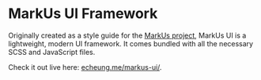 # MarkUs UI Framework

Originally created as a style guide for the [MarkUs project](https://github.com/MarkUsProject/Markus), MarkUs UI is a lightweight, modern UI framework. It comes bundled with all the necessary SCSS and JavaScript files.

Check it out live here: [echeung.me/markus-ui/](http://echeung.me/markus-ui/).
